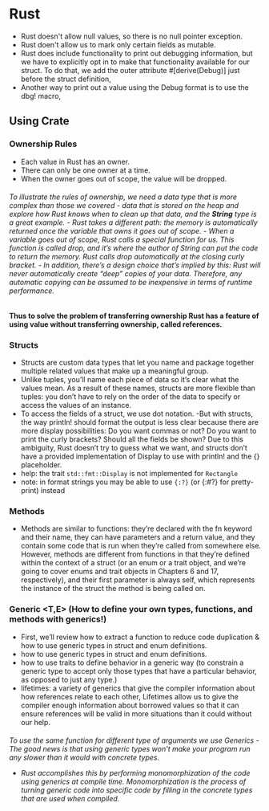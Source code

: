 # Rust
- Rust doesn't allow null values, so there is no null pointer exception.
- Rust doen't allow  us to mark only certain fields as mutable. 
- Rust does include functionality to print out debugging information, but we have to explicitly opt in to make that functionality available for our struct. To do that, we add the outer attribute #[derive(Debug)] just before the struct definition, 
- Another way to print out a value using the Debug format is to use the dbg! macro,

## Using Crate


### Ownership Rules
- Each value in Rust has an owner.
- There can only be one owner at a time.
- When the owner goes out of scope, the value will be dropped.

<h6>To illustrate the rules of ownership, we need a data type that is more complex than those we covered
 - data that is stored on the heap and explore how Rust knows when to clean up that data, and the <b>String</b> type is a great example.
 - Rust takes a different path: the memory is automatically returned once the variable that owns it goes out of scope.
 -  When a variable goes out of scope, Rust calls a special function for us. This function is called drop, and it’s where the author of String can put the code to return the memory. Rust calls drop automatically at the closing curly bracket.
 - In addition, there’s a design choice that’s implied by this: Rust will never automatically create “deep” copies of your data. Therefore, any automatic copying can be assumed to be inexpensive in terms of runtime performance.



</h6>
<h4>
 Thus to solve the problem of transferring ownership Rust has a feature of using value without transferring ownership, called references.
</h4>


### Structs
- Structs are custom data types that let you name and package together multiple related values that make up a meaningful group.
- Unlike tuples, you’ll name each piece of data so it’s clear what the values mean. As a result of these names, structs are more flexible than tuples: you don’t have to rely on the order of the data to specify or access the values of an instance.
- To access the fields of a struct, we use dot notation.
-But with structs, the way println! should format the output is less clear because there are more display possibilities: Do you want commas or not? Do you want to print the curly brackets? Should all the fields be shown? Due to this ambiguity, Rust doesn’t try to guess what we want, and structs don’t have a provided implementation of Display to use with println! and the {} placeholder.
-  help: the trait `std::fmt::Display` is not implemented for `Rectangle`
-  note: in format strings you may be able to use `{:?}` (or {:#?} for pretty-print) instead

### Methods
- Methods are similar to functions: they’re declared with the fn keyword and their name, they can have parameters and a return value, and they contain some code that is run when they’re called from somewhere else. However, methods are different from functions in that they’re defined within the context of a struct (or an enum or a trait object, and we’re going to cover enums and trait objects in Chapters 6 and 17, respectively), and their first parameter is always self, which represents the instance of the struct the method is being called on.

### Generic <T,E> (How to define your own types, functions, and methods with generics!)
- First, we’ll review how to extract a function to reduce code duplication & how to use generic types in struct and enum definitions.
- how to use generic types in struct and enum definitions.
- how to use traits to define behavior in a generic way (to constrain a generic type to accept only those types that have a particular behavior, as opposed to just any type.)
- lifetimes: a variety of generics that give the compiler information about how references relate to each other, Lifetimes allow us to give the compiler enough information about borrowed values so that it can ensure references will be valid in more situations than it could without our help.

<h6>To use the same function for different type of arguments we use Generics
 - The good news is that using generic types won't make your program run any slower than it would with concrete types.

- Rust accomplishes this by performing monomorphization of the code using generics at compile time. Monomorphization is the process of turning generic code into specific code by filling in the concrete types that are used when compiled.
</h6>

